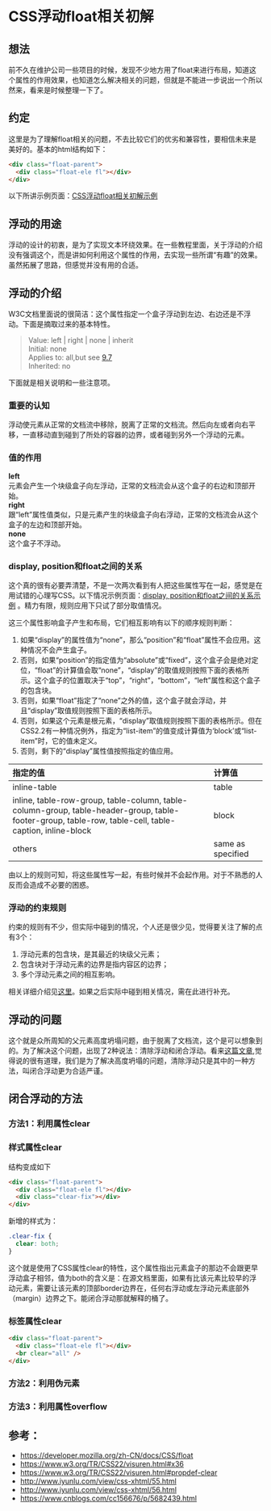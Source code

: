 # CSS浮动float相关初解
## 想法
前不久在维护公司一些项目的时候，发现不少地方用了float来进行布局，知道这个属性的作用效果，也知道怎么解决相关的问题，但就是不能进一步说出一个所以然来，看来是时候整理一下了。
## 约定
这里是为了理解float相关的问题，不去比较它们的优劣和兼容性，要相信未来是美好的。基本的html结构如下：
```html
<div class="float-parent">
  <div class="float-ele fl"></div>
</div>
```
以下所讲示例页面：[CSS浮动float相关初解示例](https://xxholic.github.io/lab/lab-css/float.html)
## 浮动的用途
浮动的设计的初衷，是为了实现文本环绕效果。在一些教程里面，关于浮动的介绍没有强调这个，而是讲如何利用这个属性的作用，去实现一些所谓“有趣”的效果。虽然拓展了思路，但感觉并没有用的合适。
## 浮动的介绍
W3C文档里面说的很简洁：这个属性指定一个盒子浮动到左边、右边还是不浮动。下面是摘取过来的基本特性。
> Value: left | right | none | inherit  
> Initial: none  
> Applies to: all,but see [9.7](https://www.w3.org/TR/CSS22/visuren.html#dis-pos-flo)  
> Inherited: no  

下面就是相关说明和一些注意项。
### 重要的认知
浮动使元素从正常的文档流中移除，脱离了正常的文档流。然后向左或者向右平移，一直移动直到碰到了所处的容器的边界，或者碰到另外一个浮动的元素。
### 值的作用
**left**  
元素会产生一个块级盒子向左浮动，正常的文档流会从这个盒子的右边和顶部开始。  
**right**  
跟“left”属性值类似，只是元素产生的块级盒子向右浮动，正常的文档流会从这个盒子的左边和顶部开始。  
**none**  
这个盒子不浮动。
### display, position和float之间的关系
这个真的很有必要弄清楚，不是一次两次看到有人把这些属性写在一起，感觉是在用试错的心理写CSS。以下情况示例页面：[display, position和float之间的关系示例](https://xxholic.github.io/lab/lab-css/float-display-position.html) 。精力有限，规则应用下只试了部分取值情况。


这三个属性影响盒子产生和布局，它们相互影响有以下的顺序规则判断：
1. 如果“display”的属性值为“none”，那么“position”和“float”属性不会应用。这种情况不会产生盒子。
2. 否则，如果“position”的指定值为“absolute”或“fixed”，这个盒子会是绝对定位，“float”的计算值会取“none”，“display”的取值规则按照下面的表格所示。这个盒子的位置取决于“top”，“right”，“bottom”，“left”属性和这个盒子的包含块。
3. 否则，如果“float”指定了“none”之外的值，这个盒子就会浮动，并且“display”取值规则按照下面的表格所示。
4. 否则，如果这个元素是根元素，“display”取值规则按照下面的表格所示。但在CSS2.2有一种情况例外，指定为“list-item”的值变成计算值为‘block’或“list-item”时，它的值未定义。
5. 否则，剩下的“display”属性值按照指定的值应用。

| 指定的值 | 计算值 |  
| :------------- |:-------------|  
| inline-table | table | 
| inline, table-row-group, table-column, table-column-group, table-header-group, table-footer-group, table-row, table-cell, table-caption, inline-block | block | 
| others | same as specified | 

由以上的规则可知，将这些属性写一起，有些时候并不会起作用。对于不熟悉的人反而会造成不必要的困惑。

### 浮动的约束规则
约束的规则有不少，但实际中碰到的情况，个人还是很少见，觉得要关注了解的点有3个：
1. 浮动元素的包含块，是其最近的块级父元素；
2. 包含块对于浮动元素的边界是指内容区的边界；
3. 多个浮动元素之间的相互影响。

相关详细介绍见[这里](https://www.w3.org/TR/CSS22/visuren.html#x36)。如果之后实际中碰到相关情况，需在此进行补充。
## 浮动的问题
这个就是众所周知的父元素高度坍塌问题，由于脱离了文档流，这个是可以想象到的。为了解决这个问题，出现了2种说法：清除浮动和闭合浮动。看来[这篇文章](http://www.iyunlu.com/view/css-xhtml/55.html),觉得说的很有道理，我们是为了解决高度坍塌的问题，清除浮动只是其中的一种方法，叫闭合浮动更为合适严谨。
## 闭合浮动的方法
### 方法1：利用属性clear
### 样式属性clear
结构变成如下
```html
<div class="float-parent">
  <div class="float-ele fl"></div>
  <div class="clear-fix"></div>
</div>
```
新增的样式为：
```css
.clear-fix {
  clear: both;
}
```
这个就是使用了CSS属性clear的特性，这个属性指出元素盒子的那边不会跟更早浮动盒子相邻，值为both的含义是：在源文档里面，如果有比该元素比较早的浮动元素，需要让该元素的顶部border边界在，任何右浮动或左浮动元素底部外（margin）边界之下。能闭合浮动那就解释的桶了。
### 标签属性clear
```html
<div class="float-parent">
  <div class="float-ele fl"></div>
  <br clear="all" />
</div>
```
### 方法2：利用伪元素
### 方法3：利用属性overflow


## 参考：
- https://developer.mozilla.org/zh-CN/docs/CSS/float
- https://www.w3.org/TR/CSS22/visuren.html#x36
- https://www.w3.org/TR/CSS22/visuren.html#propdef-clear
- http://www.iyunlu.com/view/css-xhtml/55.html
- http://www.iyunlu.com/view/css-xhtml/56.html
- https://www.cnblogs.com/cc156676/p/5682439.html